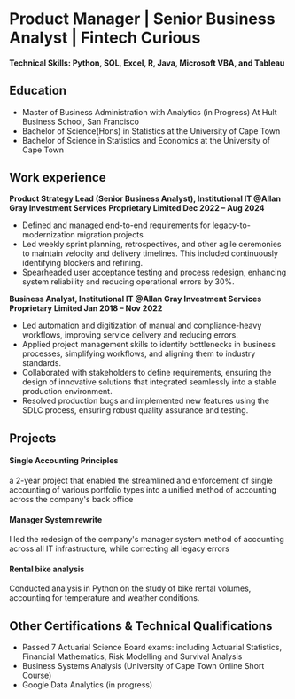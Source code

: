 # Product Manager | Senior Business Analyst | Fintech Curious

#### Technical Skills: Python, SQL, Excel, R, Java, Microsoft VBA, and Tableau 

## Education
- Master of Business Administration with Analytics (in Progress) At Hult Business School, San Francisco 
- Bachelor of Science(Hons) in Statistics at the University of Cape Town
- Bachelor of Science in Statistics and Economics at the University of Cape Town


## Work experience

**Product Strategy Lead (Senior Business Analyst), Institutional IT @Allan Gray Investment Services Proprietary Limited    Dec 2022 – Aug 2024**
- Defined and managed end-to-end requirements for legacy-to-modernization migration projects
- Led weekly sprint planning, retrospectives, and other agile ceremonies to maintain velocity and delivery timelines. This included continuously identifying blockers and refining.
- Spearheaded user acceptance testing and process redesign, enhancing system reliability and reducing operational errors by 30%.


**Business Analyst, Institutional IT @Allan Gray Investment Services Proprietary Limited                                              Jan 2018 – Nov 2022**
- Led automation and digitization of manual and compliance-heavy workflows, improving service delivery and reducing errors.
- Applied project management skills to identify bottlenecks in business processes, simplifying workflows, and aligning them to industry standards.
- Collaborated with stakeholders to define requirements, ensuring the design of innovative solutions that integrated seamlessly into a stable production environment.
- Resolved production bugs and implemented new features using the SDLC process, ensuring robust quality assurance and testing. 


## Projects
#### Single Accounting Principles
a 2-year project that enabled the streamlined and enforcement of single accounting of various portfolio types into a unified method of accounting across the company's back office
#### Manager System rewrite
I led the redesign of the company's manager system method of accounting across all IT infrastructure, while correcting all legacy errors
#### Rental bike analysis
Conducted analysis in Python on the study of bike rental volumes, accounting for temperature and weather conditions.

## Other Certifications & Technical Qualifications 
- Passed 7 Actuarial Science Board exams: including Actuarial Statistics, Financial Mathematics, Risk Modelling and Survival Analysis
- Business Systems Analysis (University of Cape Town Online Short Course)
- Google Data Analytics (in progress)
